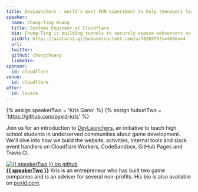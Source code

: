 ```yaml
---
title: DevLaunchers - world's most FUN experiment to help teenagers learn game development!
speaker:
  name: Chung-Ting Huang
  title: Systems Engineer at Cloudflare
  bio: Chung-Ting is building tunnels to securely expose webservers on the internet.
  picUrl: https://avatars1.githubusercontent.com/u/7826979?s=460&v=4
  url:
  twitter:
  github: chungthuang
  linkedin:
sponsor:
  id: cloudflare
venue:
  id: cloudflare
after:
  id: lavaca
---
```


{% assign speakerTwo = 'Kris Gano' %}
{% assign huburlTwo = 'https://github.com/pyxld-kris' %}

Join us for an introduction to [DevLaunchers](https://devlaunchers.com/), an initiative to teach high school students in underserved communities about game development. We'll dive into how we build the website, activities, internal tools and slack event handlers on Cloudflare Workers, CodeSandbox, GitHub Pages and Travis CI.

<div class="media-object speaker-bio">
  <a href="{{ huburlTwo }}">
    <img alt="{{ speakerTwo }} on github"
      src="https://avatars1.githubusercontent.com/u/46331884?s=460&v=4" />
  </a>
  <div>
    <a href="{{ huburlTwo }}"><strong>{{ speakerTwo }}</strong></a>
    Kris is an entrepreneur who has built two game companies and is an adviser for several non-profits. His bio is also available on <a href="https://pyxld.com/#/about">pyxld.com</a>.
  </div>
</div>
